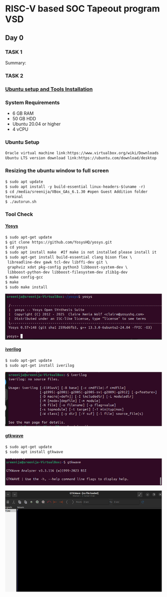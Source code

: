 # RISC-V based SOC Tapeout program VSD

## Day 0
### TASK 1
Summary: 

### TASK 2
### <ins>Ubuntu setup and Tools Installation</ins>

### **System Requirements**
- 6 GB RAM
- 50 GB HDD
- Ubuntu 20.04 or higher
- 4 vCPU

### Ubuntu Setup
```
Oracle virtual machine link:https://www.virtualbox.org/wiki/Downloads
Ubuntu LTS version download link:https://ubuntu.com/download/desktop
```

### Resizing the ubuntu window to full screen
```
$ sudo apt update 
$ sudo apt install -y build-essential linux-headers-$(uname -r)
$ cd /media/sreenija/VBox_GAs_6.1.30 #open Guest Addition folder terminal
$ ./autorun.sh
```

### Tool Check
#### <ins>**Yosys**</ins>
```
$ sudo apt-get update
$ git clone https://github.com/YosysHQ/yosys.git
$ cd yosys
$ sudo apt install make  #If make is not installed please install it
$ sudo apt-get install build-essential clang bison flex \
 libreadline-dev gawk tcl-dev libffi-dev git \
 graphviz xdot pkg-config python3 libboost-system-dev \
 libboost-python-dev libboost-filesystem-dev zlib1g-dev
$ make config-gcc
$ make
$ sudo make install
```
![Alt text](images/yosys_img.png)


#### <ins>iverilog</ins>
```
$ sudo apt-get update
$ sudo apt-get install iverilog
```
![Alt text](images/iverilog_img.png)

#### <ins>gtkwave</ins>
```
$ sudo apt-get update
$ sudo apt install gtkwave
```
![Alt text](images/gtkwave_img.png)

![Alt text](images/gtkwave_gui.png)











